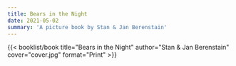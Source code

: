```yaml
---
title: Bears in the Night
date: 2021-05-02
summary: 'A picture book by Stan & Jan Berenstain'
---
```


{{< booklist/book
title="Bears in the Night"
author="Stan & Jan Berenstain"
cover="cover.jpg"
format="Print" >}}

